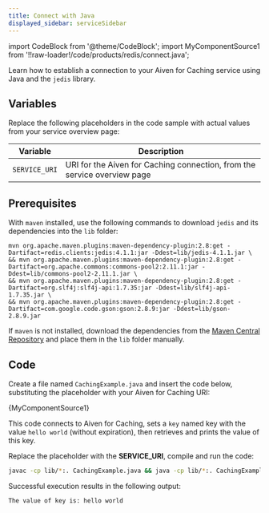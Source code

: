 ```yaml
---
title: Connect with Java
displayed_sidebar: serviceSidebar
---
```


import CodeBlock from '@theme/CodeBlock';
import MyComponentSource1 from '!!raw-loader!/code/products/redis/connect.java';

Learn how to establish a connection to your Aiven for Caching service using Java and the `jedis` library.

## Variables

Replace the following placeholders in the code sample with actual values
from your service overview page:

 | Variable    | Description                                                  |
 | ----------- | ------------------------------------------------------------ |
 | `SERVICE_URI`| URI for the Aiven for Caching connection, from the service overview page |

## Prerequisites

With `maven` installed, use the following commands to download `jedis` and its
dependencies into the `lib` folder:

```shell
mvn org.apache.maven.plugins:maven-dependency-plugin:2.8:get -Dartifact=redis.clients:jedis:4.1.1:jar -Ddest=lib/jedis-4.1.1.jar \
&& mvn org.apache.maven.plugins:maven-dependency-plugin:2.8:get -Dartifact=org.apache.commons:commons-pool2:2.11.1:jar -Ddest=lib/commons-pool2-2.11.1.jar \
&& mvn org.apache.maven.plugins:maven-dependency-plugin:2.8:get -Dartifact=org.slf4j:slf4j-api:1.7.35:jar -Ddest=lib/slf4j-api-1.7.35.jar \
&& mvn org.apache.maven.plugins:maven-dependency-plugin:2.8:get -Dartifact=com.google.code.gson:gson:2.8.9:jar -Ddest=lib/gson-2.8.9.jar
```

If `maven` is not installed, download the dependencies from the
[Maven Central Repository](https://search.maven.org) and place them in the `lib`
folder manually.

## Code

Create a file named `CachingExample.java` and insert the code below,
substituting the placeholder with your Aiven for Caching URI:

<CodeBlock language='java'>{MyComponentSource1}</CodeBlock>

This code connects to Aiven for Caching, sets a `key` named key with the value
`hello world` (without expiration), then retrieves and prints the value of this key.

Replace the placeholder with the **SERVICE_URI**, compile and run the
code:

```bash
javac -cp lib/*:. CachingExample.java && java -cp lib/*:. CachingExample SERVICE_URI
```

Successful execution results in the following output:

```plaintext
The value of key is: hello world
```
